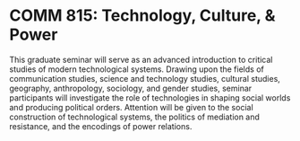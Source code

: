 # COMM 815: Technology, Culture, & Power

This graduate seminar will serve as an advanced introduction to critical studies of modern technological systems. Drawing upon the fields of communication studies, science and technology studies, cultural studies, geography, anthropology, sociology, and gender studies, seminar participants will investigate the role of technologies in shaping social worlds and producing political orders. Attention will be given to the social construction of technological systems, the politics of mediation and resistance, and the encodings of power relations.